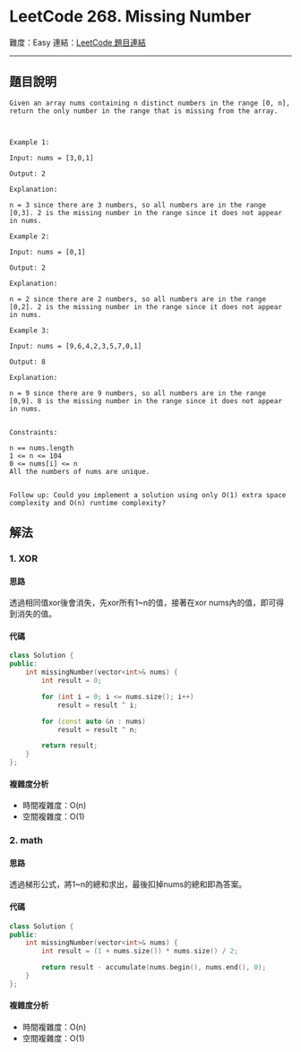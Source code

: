# LeetCode 268. Missing Number

難度：Easy
連結：[LeetCode 題目連結](https://leetcode.com/problems/missing-number/description/)

---

## 題目說明
    
    Given an array nums containing n distinct numbers in the range [0, n], return the only number in the range that is missing from the array.

 

    Example 1:

    Input: nums = [3,0,1]

    Output: 2

    Explanation:

    n = 3 since there are 3 numbers, so all numbers are in the range [0,3]. 2 is the missing number in the range since it does not appear in nums.

    Example 2:

    Input: nums = [0,1]

    Output: 2

    Explanation:

    n = 2 since there are 2 numbers, so all numbers are in the range [0,2]. 2 is the missing number in the range since it does not appear in nums.

    Example 3:

    Input: nums = [9,6,4,2,3,5,7,0,1]

    Output: 8

    Explanation:

    n = 9 since there are 9 numbers, so all numbers are in the range [0,9]. 8 is the missing number in the range since it does not appear in nums.


    Constraints:

    n == nums.length
    1 <= n <= 104
    0 <= nums[i] <= n
    All the numbers of nums are unique.
    

    Follow up: Could you implement a solution using only O(1) extra space complexity and O(n) runtime complexity?

## 解法
### 1. XOR
#### 思路

透過相同值xor後會消失，先xor所有1~n的值，接著在xor nums內的值，即可得到消失的值。

#### 代碼
```c++
class Solution {
public:
    int missingNumber(vector<int>& nums) {
        int result = 0;

        for (int i = 0; i <= nums.size(); i++)
            result = result ^ i;

        for (const auto &n : nums)
            result = result ^ n;

        return result; 
    }
};
```

#### 複雜度分析

- 時間複雜度：O(n)
- 空間複雜度：O(1)

### 2. math
#### 思路

透過梯形公式，將1~n的總和求出，最後扣掉nums的總和即為答案。

#### 代碼
```c++
class Solution {
public:
    int missingNumber(vector<int>& nums) {
        int result = (1 + nums.size()) * nums.size() / 2;

        return result - accumulate(nums.begin(), nums.end(), 0); 
    }
};
```

#### 複雜度分析

- 時間複雜度：O(n)
- 空間複雜度：O(1)
